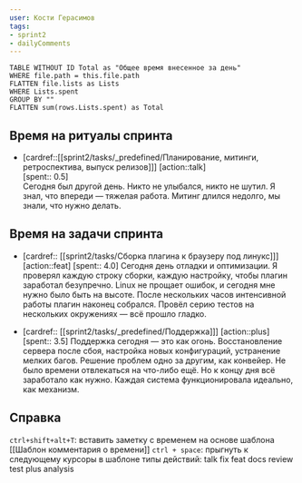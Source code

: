 ```yaml
---
user: Кости Герасимов
tags:
- sprint2
- dailyComments
---
```




```dataview 
TABLE WITHOUT ID Total as "Общее время внесенное за день"
WHERE file.path = this.file.path 
FLATTEN file.lists as Lists
WHERE Lists.spent
GROUP BY ""
FLATTEN sum(rows.Lists.spent) as Total
```
## Время на ритуалы спринта

* [cardref::[[sprint2/tasks/_predefined/Планирование, митинги, ретроспектива, выпуск релизов]]]
  [action::talk]  
  [spent:: 0.5]  
  Сегодня был другой день. Никто не улыбался, никто не шутил. Я знал, что впереди — тяжелая работа. Митинг длился недолго, мы знали, что нужно делать.

## Время на задачи спринта

* [cardref:: [[sprint2/tasks/Сборка плагина к браузеру под линукс]]]
  [action::feat]
  [spent:: 4.0]
  Сегодня день отладки и оптимизации. Я проверял каждую строку сборки, каждую настройку, чтобы плагин заработал безупречно. Linux не прощает ошибок, и сегодня мне нужно было быть на высоте. После нескольких часов интенсивной работы плагин наконец собрался. Провёл серию тестов на нескольких окружениях — всё прошло гладко.

* [cardref:: [[sprint2/tasks/_predefined/Поддержка]]]
  [action::plus]
  [spent:: 3.5]
  Поддержка сегодня — это как огонь. Восстановление сервера после сбоя, настройка новых конфигураций, устранение мелких багов. Решение проблем одно за другим, как конвейер. Не было времени отвлекаться на что-либо ещё. Но к концу дня всё заработало как нужно. Каждая система функционировала идеально, как механизм.

## Справка

`ctrl+shift+alt+T`:
	вставить заметку с временем на основе шаблона [[Шаблон комментария о времени]] 
`ctrl + space`:
	прыгнуть к следующему курсоры в шаблоне
типы действий:
	talk
	fix
	feat
	docs
	review
	test
	plus
	analysis


